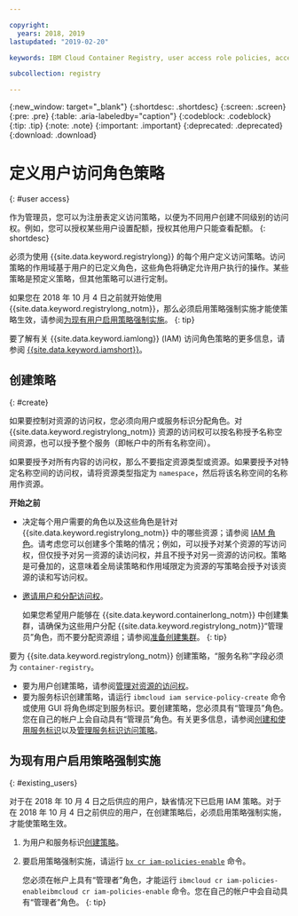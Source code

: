 ```yaml
---

copyright:
  years: 2018, 2019
lastupdated: "2019-02-20"

keywords: IBM Cloud Container Registry, user access role policies, access policies, policies

subcollection: registry

---
```


{:new_window: target="_blank"}
{:shortdesc: .shortdesc}
{:screen: .screen}
{:pre: .pre}
{:table: .aria-labeledby="caption"}
{:codeblock: .codeblock}
{:tip: .tip}
{:note: .note}
{:important: .important}
{:deprecated: .deprecated}
{:download: .download}

# 定义用户访问角色策略
{: #user access}

作为管理员，您可以为注册表定义访问策略，以便为不同用户创建不同级别的访问权。例如，您可以授权某些用户设置配额，授权其他用户只能查看配额。
{: shortdesc}

必须为使用 {{site.data.keyword.registrylong}} 的每个用户定义访问策略。访问策略的作用域基于用户的已定义角色，这些角色将确定允许用户执行的操作。某些策略是预定义策略，但其他策略可以进行定制。

如果您在 2018 年 10 月 4 日之前就开始使用 {{site.data.keyword.registrylong_notm}}，那么必须启用策略强制实施才能使策略生效，请参阅[为现有用户启用策略强制实施](#existing_users)。
{: tip}

要了解有关 {{site.data.keyword.iamlong}} (IAM) 访问角色策略的更多信息，请参阅 [{{site.data.keyword.iamshort}}](/docs/iam/index.html#iamoverview)。

## 创建策略
{: #create}

如果要控制对资源的访问权，您必须向用户或服务标识分配角色。对 {{site.data.keyword.registrylong_notm}} 资源的访问权可以按名称授予名称空间资源，也可以授予整个服务（即帐户中的所有名称空间）。

如果要授予对所有内容的访问权，那么不要指定资源类型或资源。如果要授予对特定名称空间的访问权，请将资源类型指定为 `namespace`，然后将该名称空间的名称用作资源。

**开始之前**

- 决定每个用户需要的角色以及这些角色是针对 {{site.data.keyword.registrylong_notm}} 中的哪些资源；请参阅 [IAM 角色](/docs/services/Registry/iam.html#iam)。请考虑您可以创建多个策略的情况；例如，可以授予对某个资源的写访问权，但仅授予对另一资源的读访问权，并且不授予对另一资源的访问权。策略是可叠加的，这意味着全局读策略和作用域限定为资源的写策略会授予对该资源的读和写访问权。

- [邀请用户和分配访问权](/docs/iam/iamuserinv.html#iamuserinv)。

  如果您希望用户能够在 {{site.data.keyword.containerlong_notm}} 中创建集群，请确保为这些用户分配 {{site.data.keyword.registrylong_notm}}“管理员”角色，而不要分配资源组；请参阅[准备创建集群](/docs/containers/cs_clusters.html#cluster_prepare)。
  {: tip}

要为 {{site.data.keyword.registrylong_notm}} 创建策略，“服务名称”字段必须为 `container-registry`。

- 要为用户创建策略，请参阅[管理对资源的访问权](/docs/iam/mngiam.html#iammanidaccser)。
- 要为服务标识创建策略，请运行 `ibmcloud iam service-policy-create` 命令或使用 GUI 将角色绑定到服务标识。要创建策略，您必须具有“管理员”角色。您在自己的帐户上会自动具有“管理员”角色。有关更多信息，请参阅[创建和使用服务标识](/docs/iam/serviceid.html#serviceids)以及[管理服务标识访问策略](/docs/iam/serviceidaccess.html#serviceidpolicy)。

## 为现有用户启用策略强制实施
{: #existing_users}

对于在 2018 年 10 月 4 日之后供应的用户，缺省情况下已启用 IAM 策略。对于在 2018 年 10 月 4 日之前供应的用户，在创建策略后，必须启用策略强制实施，才能使策略生效。

1. 为用户和服务标识[创建策略](#create)。

2. 要启用策略强制实施，请运行 [`bx cr iam-policies-enable`](/docs/container-registry-cli-plugin/container-registry-cli.html#bx_cr_iam_policies_enable) 命令。

    您必须在帐户上具有“管理者”角色，才能运行 `ibmcloud cr iam-policies-enableibmcloud cr iam-policies-enable` 命令。您在自己的帐户中会自动具有“管理者”角色。
    {: tip}
